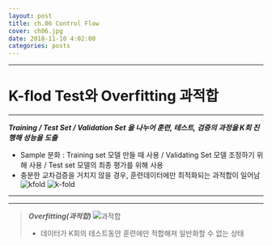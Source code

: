 ```yaml
---
layout: post
title: ch.06 Control Flow 
cover: ch06.jpg
date: 2018-11-10 4:02:00
categories: posts
---
```


- - -

# K-flod Test와 Overfitting 과적합

_ _ _

***Training / Test Set / Validation Set 을 나누어 훈련, 테스트, 검증의 과정을 K회 진행해 성능을 도출***
* Sample 분화 : Training set 모델 만들 때 사용 / Validating Set 모델 조정하기 위해 사용 / Test set 모델의 최종 평가를 위해 사용
* 충분한 교차검증을 거치지 않을 경우, 훈련데이터에만 최적화되는 과적합이 일어남
![kfold](https://www.codeproject.com/KB/AI/1146582/validation.PNG)
![k-fold](https://t1.daumcdn.net/cfile/tistory/9916854E5AC0B61D22)

---

- - -

> ***Overfitting(과적합)***
> ![과적합](http://snowdeer.github.io/assets/machine-learning/014.jpg)
> * 데이터가 K회의 테스트동안 훈련에만 적합해져 일반화할 수 없는 상태


